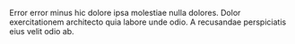 Error error minus hic dolore ipsa molestiae nulla dolores. Dolor exercitationem architecto quia labore unde odio. A recusandae perspiciatis eius velit odio ab.
